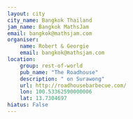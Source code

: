 ```yaml
---
layout: city                                           
city_name: Bangkok Thailand                                                               
jam_name: Bangkok MathsJam
email: bangkok@mathsjam.com
organiser:
    name: Robert & Georgie
    email: bangkok@mathsjam.com
location:
    group: rest-of-world
    pub_name: "The Roadhouse"
    description: " on Surawong"
    url: http://roadhousebarbecue.com/
    lon: 100.53362590000006
    lat: 13.7304697
hiatus: False
---
```

